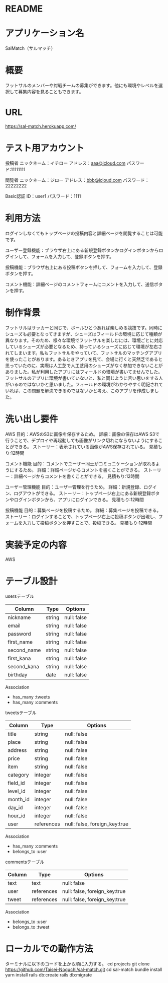# README

# アプリケーション名
SalMatch（サルマッチ）

# 概要
フットサルのメンバーや対戦チームの募集ができます。他にも環境やレベルを選択して募集内容を見ることもできます。

# URL
https://sal-match.herokuapp.com/

# テスト用アカウント
投稿者
ニックネーム：イチロー
アドレス：aaa@icloud.com
パスワード:11111111

閲覧者
ニックネーム：ジロー
アドレス：bbb@icloud.com
パスワード：22222222

Basic認証
ID：user1
パスワード：1111

# 利用方法
ログインしなくてもトップページの投稿内容と詳細ページを閲覧することは可能です。

ユーザー登録機能：ブラウザ右上にある新規登録ボタンかログインボタンからログインして、フォームを入力して、登録ボタンを押す。

投稿機能：ブラウザ右上にある投稿ボタンを押して、フォームを入力して、登録ボタンを押す。

コメント機能：詳細ページのコメントフォームにコメントを入力して、送信ボタンを押す。

# 制作背景
フットサルはサッカーと同じで、ボールひとつあれば楽しめる競技です。同時にシューズも必要となってきますが、シューズはフィールドの環境に応じて種類が異なります。そのため、様々な環境でフットサルを楽しむには、環境ごとに対応しているシューズが必要となるため、持っているシューズに応じて環境が左右されてしまいます。私もフットサルをやっていて、フットサルのマッチングアプリを使ったことがあります。あるときアプリを見て、会場に行くと天然芝であると思っていたのに、実際は人工芝で人工芝用のシューズがなく参加できないことがありました。私が利用したアプリにはフィールドの環境が書いてませんでした。フットサルのアプリに環境が書いていないと、私と同じように苦い思いをする人がいるのではないかと思いました。フィールドの環境がわかりやすく明記されていれば、この問題を解決できるのではないかと考え、このアプリを作成しました。

# 洗い出し要件
AWS
目的：AWSのS3に画像を保存するため。
詳細：画像の保存はAWS S3で行うことで、デプロイや再起動しても画像がリンク切れにならないようにすることができる。
ストーリー：表示されている画像がAWS保存されている。
見積もり:12時間

コメント機能
目的：コメントでユーザー同士がコミュニケーションが取れるようにするため。
詳細：詳細ページからコメントを書くことができる。
ストーリー：詳細ページからコメントを書くことができる。
見積もり:12時間

ユーザー管理機能
目的：ユーザー管理を行うため。
詳細：新規登録、ログイン、ログアウトができる。
ストーリー：トップページ右上にある新規登録ボタンやログインボタンから、アプリにログインできる。
見積もり:12時間

投稿機能
目的：募集ページを投稿するため。
詳細：募集ページを投稿できる。
ストーリー：ログインすることで、トップページ右上に投稿ボタンが出現し、フォームを入力して投稿ボタンを押すことで、投稿できる。
見積もり:12時間

# 実装予定の内容
AWS

# テーブル設計
usersテーブル

| Column     | Type    | Options      |
| ---------- | ------- | ------------ |
| nickname   | string  | null: false  |
| email      | string  | null: false  |
| password   | string  | null: false  |
| first_name | string  | null: false  |
| second_name| string  | null: false  |
| first_kana | string  | null: false  |
| second_kana| string  | null: false  |
| birthday   | date    | null: false  |

Association

- has_many :tweets
- has_many :comments

tweetsテーブル

| Column          | Type        | Options                       |
| --------------- | ----------- | ----------------------------- |
| title           | string      | null: false                   |
| place           | string      | null: false                   |
| address         | string      | null: false                   |
| price           | string      | null: false                   |
| item            | string      | null: false                   |
| category        | integer     | null: false                   |
| field_id        | integer     | null: false                   |
| level_id        | integer     | null: false                   |
| month_id        | integer     | null: false                   |
| day_id          | integer     | null: false                   |
| hour_id         | integer     | null: false                   |
| user            | references  | null: false, foreign_key:true |

Association

- has_many :comments
- belongs_to :user

commentsテーブル

| Column          | Type        | Options                       |
| --------------- | ----------- | ----------------------------- |
| text            | text        | null: false                   |
| user            | references  | null: false, foreign_key:true |
| tweet           | references  | null: false, foreign_key:true |

Association

- belongs_to :user
- belongs_to :tweet

# ローカルでの動作方法
ターミナルに以下のコードを上から順に入力する。
cd projects
git clone https://github.com/Taisei-Noguchi/sal-match.git
cd sal-match
bundle install
yarn install
rails db:create
rails db:migrate